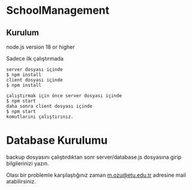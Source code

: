 # SchoolManagement
## Kurulum
node.js version 18 or higher


Sadece ilk çalıştırmada
```
server dosyası içinde
$ npm install
client dosyası içinde
$ npm install
```
```
çalıştırmak için önce server dosyası içinde
$ npm start
daha sonra client dosyası içinde
$ npm start
komutlarını çalıştırınız.
```
# Database Kurulumu
backup dosyasını çalıştırdıktan sonr server/database.js dosyasına girip bilgilerinizi yazın.

Olası bir problemle karşılaştığınız zaman
m.ozu@etu.edu.tr adresine mail atabilirsiniz.


